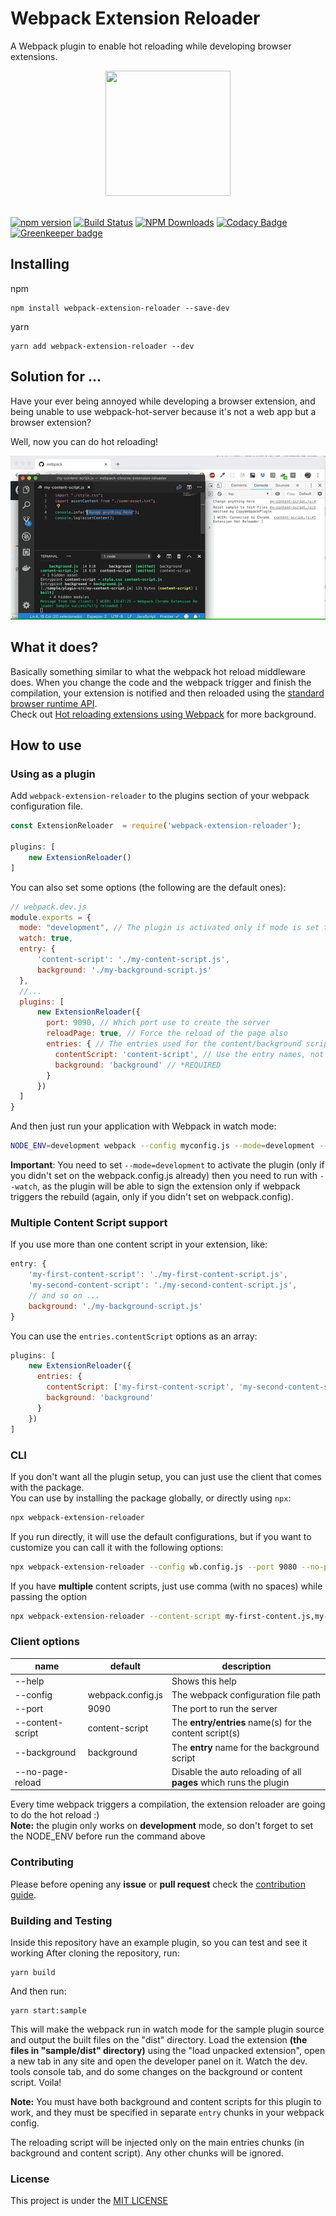 # Webpack Extension Reloader
A Webpack plugin to enable hot reloading while developing browser extensions.

<div align="center">
  <a href="https://github.com/webpack/webpack">
    <img width="200" height="200" src="https://webpack.js.org/assets/icon-square-big.svg">
  </a>
  <br>
  <br>
</div>
  
[![npm version](https://badge.fury.io/js/webpack-extension-reloader.svg)](https://badge.fury.io/js/webpack-extension-reloader)
[![Build Status](https://travis-ci.org/rubenspgcavalcante/webpack-extension-reloader.svg?branch=master)](https://travis-ci.org/rubenspgcavalcante/webpack-extension-reloader)
[![NPM Downloads](https://img.shields.io/npm/dt/webpack-extension-reloader.svg)](https://www.npmjs.com/package/webpack-extension-reloader)
[![Codacy Badge](https://api.codacy.com/project/badge/Grade/b93aa8303bfb44a2a621cac57639ca26)](https://www.codacy.com/app/rubenspgcavalcante/webpack-extension-reloader?utm_source=github.com&amp;utm_medium=referral&amp;utm_content=rubenspgcavalcante/webpack-extension-reloader&amp;utm_campaign=Badge_Grade) [![Greenkeeper badge](https://badges.greenkeeper.io/rubenspgcavalcante/webpack-extension-reloader.svg)](https://greenkeeper.io/)

## Installing

npm
```
npm install webpack-extension-reloader --save-dev
```

yarn 
```
yarn add webpack-extension-reloader --dev
```

## Solution for ...
Have your ever being annoyed while developing a browser extension, and being unable to use
webpack-hot-server because it's not a web app but a browser extension?

Well, now you can do hot reloading!

![](.github/sample-gif.gif)

## What it does?
Basically something similar to what the webpack hot reload middleware does. When you change the code and the webpack
trigger and finish the compilation, your extension is notified and then reloaded using the [standard browser runtime API](https://developer.mozilla.org/en-US/docs/Mozilla/Add-ons/WebExtensions).  
Check out [Hot reloading extensions using Webpack](https://medium.com/front-end-hacking/hot-reloading-extensions-using-webpack-cdfa0e4d5a08) for more background.

## How to use
### Using as a plugin
Add `webpack-extension-reloader` to the plugins section of your webpack configuration file.
```js
const ExtensionReloader  = require('webpack-extension-reloader');

plugins: [
    new ExtensionReloader()
]
```

You can also set some options (the following are the default ones):
```js
// webpack.dev.js
module.exports = {
  mode: "development", // The plugin is activated only if mode is set to development
  watch: true,
  entry: {
      'content-script': './my-content-script.js',
      background: './my-background-script.js'
  },
  //...
  plugins: [
      new ExtensionReloader({
        port: 9090, // Which port use to create the server
        reloadPage: true, // Force the reload of the page also
        entries: { // The entries used for the content/background scripts
          contentScript: 'content-script', // Use the entry names, not the file name or the path
          background: 'background' // *REQUIRED
        }
      })
  ]
}
```

And then just run your application with Webpack in watch mode:
```bash
NODE_ENV=development webpack --config myconfig.js --mode=development --watch 
```

**Important**: You need to set `--mode=development` to activate the plugin (only if you didn't set on the webpack.config.js already) then you need to run with `--watch`, as the plugin will be able to sign the extension only if webpack triggers the rebuild (again, only if you didn't set on webpack.config).

### Multiple Content Script support
If you use more than one content script in your extension, like:
```js
entry: {
    'my-first-content-script': './my-first-content-script.js',
    'my-second-content-script': './my-second-content-script.js',
    // and so on ...
    background: './my-background-script.js'
}
```

You can use the `entries.contentScript` options as an array:
```js
plugins: [
    new ExtensionReloader({
      entries: { 
        contentScript: ['my-first-content-script', 'my-second-content-script', /* and so on ... */],
        background: 'background'
      }
    })
]
```

### CLI
If you don't want all the plugin setup, you can just use the client that comes with the package.  
You can use by installing the package globally, or directly using `npx`:

```bash
npx webpack-extension-reloader
```
If you run directly, it will use the  default configurations, but if you want to customize
you can call it with the following options:
```bash
npx webpack-extension-reloader --config wb.config.js --port 9080 --no-page-reload --content-script my-content.js --background bg.js 
```
If you have **multiple** content scripts, just use comma (with no spaces) while passing the option
```bash
npx webpack-extension-reloader --content-script my-first-content.js,my-second-content.js,my-third-content.js 
```

### Client options

| name             | default           | description                                                       |
| ---------------- | ----------------- | ----------------------------------------------------------------- |
| --help           |                   | Shows this help                                                   |
| --config         | webpack.config.js | The webpack configuration file path                               |
| --port           | 9090              | The port to run the server                                        |
| --content-script | content-script    | The **entry/entries** name(s) for the content script(s)           |
| --background     | background        | The **entry** name for the background script                      |
| --no-page-reload |                   | Disable the auto reloading of all **pages** which runs the plugin |

Every time webpack triggers a compilation, the extension reloader are going to do the hot reload :)  
**Note:** the plugin only works on **development** mode, so don't forget to set the NODE_ENV before run the command above

### Contributing
Please before opening any **issue** or **pull request** check the [contribution guide](/.github/CONTRIBUTING.MD).

### Building and Testing
Inside this repository have an example plugin, so you can test and see it working
After cloning the repository, run:  
```
yarn build
```

 And then run:  
 ```
 yarn start:sample
 ```
 
 This will make the webpack run in watch mode for the sample plugin source and output the built files on the "dist"
 directory.
 Load the extension **(the files in "sample/dist" directory)** using the "load unpacked extension", open a 
 new tab in any site and open the developer panel on it. Watch the dev. tools console tab, and do some changes on 
 the background or content script. Voila!

**Note:**
You must have both background and content scripts for this plugin to work, and they must be specified in separate `entry` chunks
in your webpack config.

The reloading script will be injected only on the main entries chunks (in background and content script). Any other
chunks will be ignored.

### License
This project is under the [MIT LICENSE](http://opensource.org/licenses/MIT)
